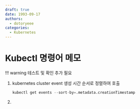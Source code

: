 ```yaml
---
draft: true
date: 1993-09-17
authors:
  - dotoryeee
categories:
  - Kubernetes
---
```

# Kubectl 명령어 메모
<!-- more -->
!!! warning
    테스트 및 확인 추가 필요

1. kubernetes cluster event 생성 시간 순서로 정렬하여 호출
    ```s
    kubectl get events --sort-by=.metadata.creationTimestamp
    ```

2. 